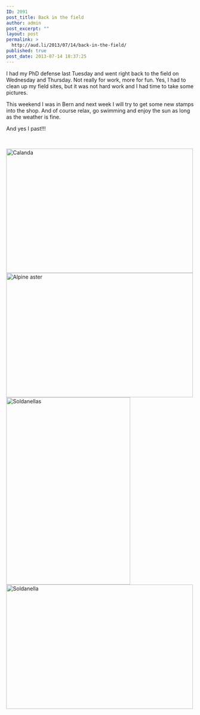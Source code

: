 ```yaml
---
ID: 2091
post_title: Back in the field
author: admin
post_excerpt: ""
layout: post
permalink: >
  http://aud.li/2013/07/14/back-in-the-field/
published: true
post_date: 2013-07-14 18:37:25
---
```

I had my PhD defense last Tuesday and went right back to the field on Wednesday and Thursday. Not really for work, more for fun. Yes, I had to clean up my field sites, but it was not hard work and I had time to take some pictures.

This weekend I was in Bern and next week I will try to get some new stamps into the shop. And of course relax, go swimming and enjoy the sun as long as the weather is fine.

And yes I past!!!

&nbsp;

<a href="http://aud.li/wp-content/uploads/2013/07/Calanda.jpg"><img class="alignnone size-medium wp-image-2092" alt="Calanda" src="http://aud.li/wp-content/uploads/2013/07/Calanda-500x332.jpg" width="500" height="332" /></a> <a href="http://aud.li/wp-content/uploads/2013/07/Alpine-aster.jpg"><img class="alignnone size-medium wp-image-2093" alt="Alpine aster" src="http://aud.li/wp-content/uploads/2013/07/Alpine-aster-500x332.jpg" width="500" height="332" /></a> <a href="http://aud.li/wp-content/uploads/2013/07/Soldanellas.jpg"><img class="alignnone size-medium wp-image-2094" alt="Soldanellas" src="http://aud.li/wp-content/uploads/2013/07/Soldanellas-332x500.jpg" width="332" height="500" /></a> <a href="http://aud.li/wp-content/uploads/2013/07/Soldanella.jpg"><img class="alignnone size-medium wp-image-2095" alt="Soldanella" src="http://aud.li/wp-content/uploads/2013/07/Soldanella-500x332.jpg" width="500" height="332" /></a>

&nbsp;